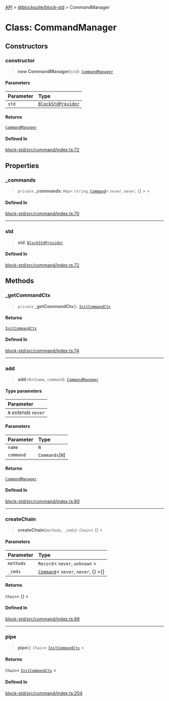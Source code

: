 [API](../../../index.md) > [@blocksuite/block-std](../index.md) > CommandManager

# Class: CommandManager

## Constructors

### constructor

> **new CommandManager**(`std`): [`CommandManager`](class.CommandManager.md)

#### Parameters

| Parameter | Type |
| :------ | :------ |
| `std` | [`BlockStdProvider`](class.BlockStdProvider.md) |

#### Returns

[`CommandManager`](class.CommandManager.md)

#### Defined In

[block-std/src/command/index.ts:72](https://github.com/Saul-Mirone/blocksuite/blob/f2324b82e/packages/block-std/src/command/index.ts#L72)

## Properties

### \_commands

> `private` **\_commands**: `Map`\< `string`, [`Command`](../type-aliases/type-alias.Command.md)\< `never`, `never`, \{} \> \>

#### Defined In

[block-std/src/command/index.ts:70](https://github.com/Saul-Mirone/blocksuite/blob/f2324b82e/packages/block-std/src/command/index.ts#L70)

***

### std

> **std**: [`BlockStdProvider`](class.BlockStdProvider.md)

#### Defined In

[block-std/src/command/index.ts:72](https://github.com/Saul-Mirone/blocksuite/blob/f2324b82e/packages/block-std/src/command/index.ts#L72)

## Methods

### \_getCommandCtx

> `private` **\_getCommandCtx**(): [`InitCommandCtx`](../interfaces/interface.InitCommandCtx.md)

#### Returns

[`InitCommandCtx`](../interfaces/interface.InitCommandCtx.md)

#### Defined In

[block-std/src/command/index.ts:74](https://github.com/Saul-Mirone/blocksuite/blob/f2324b82e/packages/block-std/src/command/index.ts#L74)

***

### add

> **add**<`N`>(`name`, `command`): [`CommandManager`](class.CommandManager.md)

#### Type parameters

| Parameter |
| :------ |
| `N` *extends* `never` |

#### Parameters

| Parameter | Type |
| :------ | :------ |
| `name` | `N` |
| `command` | `Commands`[`N`] |

#### Returns

[`CommandManager`](class.CommandManager.md)

#### Defined In

[block-std/src/command/index.ts:80](https://github.com/Saul-Mirone/blocksuite/blob/f2324b82e/packages/block-std/src/command/index.ts#L80)

***

### createChain

> **createChain**(`methods`, `_cmds`): `Chain`\< \{} \>

#### Parameters

| Parameter | Type |
| :------ | :------ |
| `methods` | `Record`\< `never`, `unknown` \> |
| `_cmds` | [`Command`](../type-aliases/type-alias.Command.md)\< `never`, `never`, \{} \>[] |

#### Returns

`Chain`\< \{} \>

#### Defined In

[block-std/src/command/index.ts:89](https://github.com/Saul-Mirone/blocksuite/blob/f2324b82e/packages/block-std/src/command/index.ts#L89)

***

### pipe

> **pipe**(): `Chain`\< [`InitCommandCtx`](../interfaces/interface.InitCommandCtx.md) \>

#### Returns

`Chain`\< [`InitCommandCtx`](../interfaces/interface.InitCommandCtx.md) \>

#### Defined In

[block-std/src/command/index.ts:204](https://github.com/Saul-Mirone/blocksuite/blob/f2324b82e/packages/block-std/src/command/index.ts#L204)
